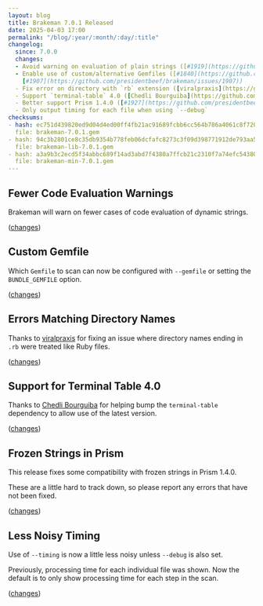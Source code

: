 ```yaml
---
layout: blog
title: Brakeman 7.0.1 Released
date: 2025-04-03 17:00
permalink: "/blog/:year/:month/:day/:title"
changelog:
  since: 7.0.0
  changes:
  - Avoid warning on evaluation of plain strings ([#1919](https://github.com/presidentbeef/brakeman/issues/1919))
  - Enable use of custom/alternative Gemfiles ([#1840](https://github.com/presidentbeef/brakeman/issues/1840),
    [#1907](https://github.com/presidentbeef/brakeman/issues/1907))
  - Fix error on directory with `rb` extension ([viralpraxis](https://github.com/viralpraxis))
  - Support `terminal-table` 4.0 ([Chedli Bourguiba](https://github.com/viralpraxis))
  - Better support Prism 1.4.0 ([#1927](https://github.com/presidentbeef/brakeman/issues/1927))
  - Only output timing for each file when using `--debug`
checksums:
- hash: ec751d439820ed9d04d4ed00ff4fb21ac91689fcbb6cc564b786a4061c8f720d
  file: brakeman-7.0.1.gem
- hash: 94c3b2801ce8c35db9354b778feb06dcfafc8273c3f09d398771912de793aa52
  file: brakeman-lib-7.0.1.gem
- hash: a3a9b3c2ecd5f34abbc689f14ad3abd7f4380a7ffcb21c2310f7a74efc543805
  file: brakeman-min-7.0.1.gem
---
```




## Fewer Code Evaluation Warnings

Brakeman will warn on fewer cases of code evaluation of dynamic strings.

([changes](https://github.com/presidentbeef/brakeman/pull/1920))

## Custom Gemfile

Which `Gemfile` to scan can now be configured with `--gemfile` or setting the `BUNDLE_GEMFILE` option.

([changes](https://github.com/presidentbeef/brakeman/pull/1912))

## Errors Matching Directory Names 

Thanks to [viralpraxis](https://github.com/viralpraxis) for fixing an issue where directory names ending in `.rb` were treated like Ruby files.

([changes](https://github.com/presidentbeef/brakeman/pull/1911))

## Support for Terminal Table 4.0

Thanks to [Chedli Bourguiba](https://github.com/chaadow) for helping bump the `terminal-table` dependency to allow use of the latest version.

([changes](https://github.com/presidentbeef/brakeman/pull/1917))

## Frozen Strings in Prism

This release fixes some compatibility with frozen strings in Prism 1.4.0.

These are a little hard to track down, so please report any errors that have not been fixed.

([changes](https://github.com/presidentbeef/brakeman/pull/1928))

## Less Noisy Timing

Use of `--timing` is now a little less noisy unless `--debug` is also set.

Previously, processing time for each individual file was shown. Now the default is to only show processing time for each step in the scan.

([changes](https://github.com/presidentbeef/brakeman/pull/1908))

